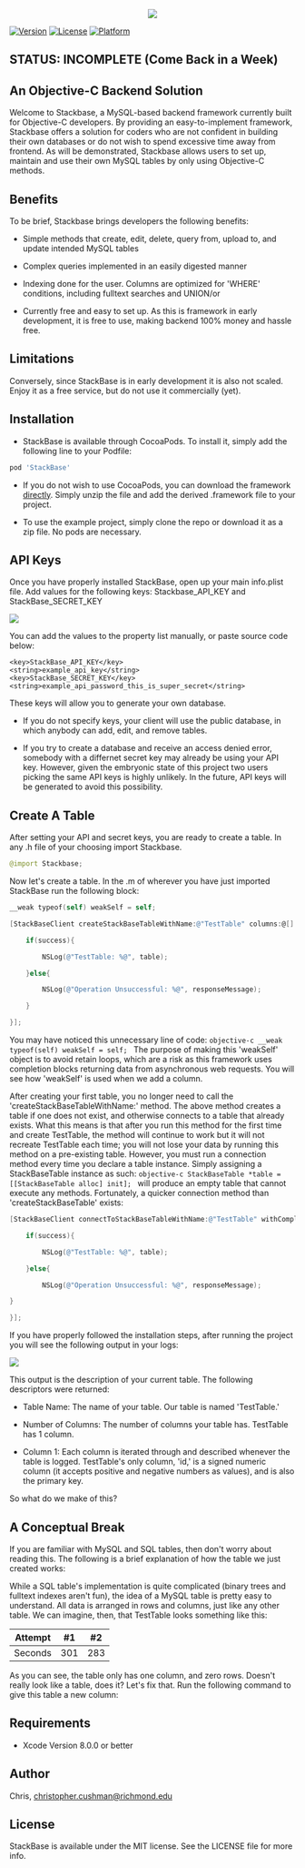 <p align="center">
<img src = 'https://user-images.githubusercontent.com/11083444/31786774-ca28d358-b533-11e7-8d3a-8b9ecee55064.png'/>
</p>

[![Version](https://img.shields.io/cocoapods/v/StackBase.svg?style=flat)](http://cocoapods.org/pods/StackBase)
[![License](https://img.shields.io/cocoapods/l/StackBase.svg?style=flat)](http://cocoapods.org/pods/StackBase)
[![Platform](https://img.shields.io/cocoapods/p/StackBase.svg?style=flat)](http://cocoapods.org/pods/StackBase)

## STATUS: INCOMPLETE (Come Back in a Week)

## An Objective-C Backend Solution 

Welcome to Stackbase, a MySQL-based backend framework currently built for Objective-C developers. By providing an easy-to-implement framework, Stackbase offers a solution for coders who are not confident in building their own databases or do not wish to spend excessive time away from frontend. As will be demonstrated, Stackbase allows users to set up, maintain and use their own MySQL tables by only using Objective-C methods.

## Benefits

To be brief, Stackbase brings developers the following benefits:

- Simple methods that create, edit, delete, query from, upload to, and update intended MySQL tables

- Complex queries implemented in an easily digested manner

- Indexing done for the user. Columns are optimized for 'WHERE' conditions, including fulltext searches and UNION/or

- Currently free and easy to set up. As this is framework in early development, it is free to use, making backend 100% money and hassle free.

## Limitations

Conversely, since StackBase is in early development it is also not scaled. Enjoy it as a free service, but do not use it commercially (yet).

## Installation

- StackBase is available through CocoaPods. To install it, simply add the following line to your Podfile:

```ruby
pod 'StackBase'
```

- If you do not wish to use CocoaPods, you can download the framework [directly](https://github.com/cmancushman/StackBaseFramework/blob/master/StackBase.zip). Simply unzip the file and add the derived .framework file to your project.

- To use the example project, simply clone the repo or download it as a zip file. No pods are necessary.

## API Keys

Once you have properly installed StackBase, open up your main info.plist file. Add values for the following keys: Stackbase_API_KEY and StackBase_SECRET_KEY

<img src = 'https://user-images.githubusercontent.com/11083444/31787110-d64fec92-b534-11e7-8af2-e853bab0b0cc.png'/>

You can add the values to the property list manually, or paste source code below:

```
<key>StackBase_API_KEY</key>
<string>example_api_key</string>
<key>StackBase_SECRET_KEY</key>
<string>example_api_password_this_is_super_secret</string>
```


These keys will allow you to generate your own database. 

- If you do not specify keys, your client will use the public database, in which anybody can add, edit, and remove tables. 

- If you try to create a database and receive an access denied error, somebody with a differnet secret key may already be using your API key. However, given the embryonic state of this project two users picking the same API keys is highly unlikely. In the future, API keys will be generated to avoid this possibility. 

## Create A Table

After setting your API and secret keys, you are ready to create a table. In any .h file of your choosing import Stackbase.

```swift
@import Stackbase;
```

Now let's create a table. In the .m of wherever you have just imported StackBase run the following block:

```objective-c
__weak typeof(self) weakSelf = self;

[StackBaseClient createStackBaseTableWithName:@"TestTable" columns:@[] withCompletionBlock:^(BOOL success, NSString *responseMessage, StackBaseTable *table) {

    if(success){

        NSLog(@"TestTable: %@", table);

    }else{

        NSLog(@"Operation Unsuccessful: %@", responseMessage);

    }

}];
```
You may have noticed this unnecessary line of code:  ```objective-c __weak typeof(self) weakSelf = self; ``` The purpose of making this 'weakSelf' object is to avoid retain loops, which are a risk as this framework uses completion blocks returning data from asynchronous web requests. You will see how 'weakSelf' is used when we add a column.

After creating your first table, you no longer need to call the 'createStackBaseTableWithName:' method. The above method creates a table if one does not exist, and otherwise connects to a table that already exists. What this means is that after you run this method for the first time and create TestTable, the method will continue to work but it will not recreate TestTable each time; you will not lose your data by running this method on a pre-existing table. However, you must run a connection method every time you declare a table instance. Simply assigning a StackBaseTable instance as such: ```objective-c StackBaseTable *table = [[StackBaseTable alloc] init]; ``` will produce an empty table that cannot execute any methods. Fortunately, a quicker connection method than 'createStackBaseTable' exists:

```objective-c
[StackBaseClient connectToStackBaseTableWithName:@"TestTable" withCompletionBlock:^(BOOL success, NSString *responseMessage, StackBaseTable *table) {

    if(success){

        NSLog(@"TestTable: %@", table);

    }else{

        NSLog(@"Operation Unsuccessful: %@", responseMessage);

}

}];
```

If you have properly followed the installation steps, after running the project you will see the following output in your logs:

<img src = 'https://user-images.githubusercontent.com/11083444/31864516-82a8f4ac-b788-11e7-8819-c6f6aae02a1d.png'>

This output is the description of your current table. The following descriptors were returned: 

- Table Name: The name of your table. Our table is named 'TestTable.'

- Number of Columns: The number of columns your table has. TestTable has 1 column.

- Column 1: Each column is iterated through and described whenever the table is logged. TestTable's only column, 'id,' is a signed numeric column (it accepts positive and negative numbers as values), and is also the primary key.

So what do we make of this?

## A Conceptual Break

If you are familiar with MySQL and SQL tables, then don't worry about reading this. The following is a brief explanation of how the table we just created works:

While a SQL table's implementation is quite complicated (binary trees and fulltext indexes aren't fun), the idea of a MySQL table is pretty easy to understand. All data is arranged in rows and columns, just like any other table. We can imagine, then, that TestTable looks something like this:

| Attempt | #1  | #2  |
| ------- | --- | --- |
| Seconds | 301 | 283 |

As you can see, the table only has one column, and zero rows. Doesn't really look like a table, does it? Let's fix that. Run the following command to give this table a new column:



## Requirements

- Xcode Version 8.0.0 or better

## Author

Chris, christopher.cushman@richmond.edu

## License

StackBase is available under the MIT license. See the LICENSE file for more info.
